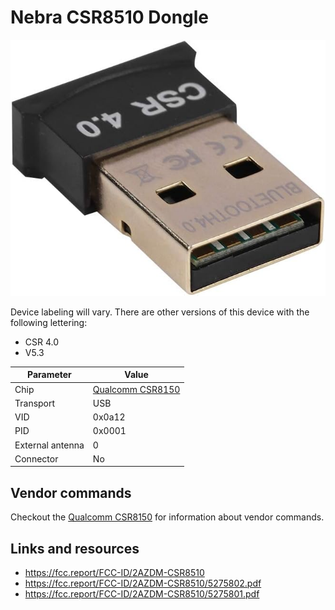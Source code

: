 # Nebra CSR8510 Dongle

![Nebra CSR8510](Nebra_CSR8510.jpg)

Device labeling will vary. There are other versions of this device with the following lettering:

- CSR 4.0
- V5.3

| Parameter        | Value                                        |
| ---------------- | -------------------------------------------- |
| Chip             | [Qualcomm CSR8150](Chip_Qualcomm_CSR8150.md) |
| Transport        | USB                                          |
| VID              | 0x0a12                                       |
| PID              | 0x0001                                       |
| External antenna | 0                                            |
| Connector        | No                                           |

## Vendor commands

Checkout the [Qualcomm CSR8150](Chip_Qualcomm_CSR8150.md) for information about vendor commands.

## Links and resources

- <https://fcc.report/FCC-ID/2AZDM-CSR8510>
- <https://fcc.report/FCC-ID/2AZDM-CSR8510/5275802.pdf>
- <https://fcc.report/FCC-ID/2AZDM-CSR8510/5275801.pdf>
